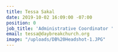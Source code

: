 ```yaml
---
title: Tessa Sakal
date: 2019-10-02 16:09:00 -07:00
position: 0
job_title: 'Administrative Coordinator '
email: tessa@daybreakchurch.org
image: "/uploads/DB%20Headshot-1.JPG"
---
```


